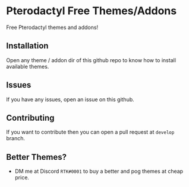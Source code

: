 # Pterodactyl Free Themes/Addons
Free Pterodactyl themes and addons!

## Installation
Open any theme / addon dir of this github repo to know how to install available themes.

## Issues
If you have any issues, open an issue on this github.

## Contributing 
If you want to contribute then you can open a pull request at `develop` branch.

## Better Themes?
- DM me at Discord `RTK#0001` to buy a better and pog themes at cheap price.
